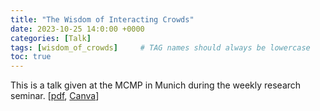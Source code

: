 ```yaml
---
title: "The Wisdom of Interacting Crowds"
date: 2023-10-25 14:0:00 +0000
categories: [Talk]
tags: [wisdom_of_crowds]     # TAG names should always be lowercase
toc: true
---
```


This is a talk given at the MCMP in Munich during the weekly research seminar.
[[pdf](/content/talks/2023-10-25-wisdom-interacting-crowds.pdf), 
    [Canva](https://www.canva.com/design/DAFyF6JP7yQ/Je4hKzO7vdgAYzuFo50i6Q/edit?utm_content=DAFyF6JP7yQ&utm_campaign=designshare&utm_medium=link2&utm_source=sharebutton)]
